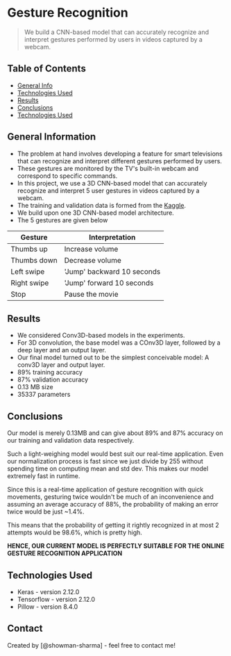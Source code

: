 # Gesture Recognition
> We build a CNN-based model that can accurately recognize and interpret gestures performed by users in videos captured by a webcam. 
 


## Table of Contents
* [General Info](#general-information)
* [Technologies Used](#technologies-used)
* [Results](#results)
* [Conclusions](#conclusions)
* [Technologies Used](#technologies-used)

<!-- You can include any other section that is pertinent to your problem -->

## General Information
- The problem at hand involves developing a feature for smart televisions that can recognize and interpret 
different gestures performed by users.
- These gestures are monitored by the TV's built-in webcam and correspond to specific commands. 
- In this project, we use a 3D CNN-based model that can accurately recognize and interpret 5 user gestures in videos captured by a webcam.
- The training and validation data is formed from the [Kaggle](https://www.kaggle.com/datasets/imsparsh/gesture-recognition).
- We build upon one 3D CNN-based model architecture.
- The 5 gestures are given below

Gesture | Interpretation
--- | ---
Thumbs up | Increase volume
Thumbs down | Decrease volume
Left swipe | 'Jump' backward 10 seconds
Right swipe | 'Jump' forward 10 seconds
Stop | Pause the movie
<!-- You don't have to answer all the questions - just the ones relevant to your project. -->

## Results
- We considered Conv3D-based models in the experiments.
- For 3D convolution, the base model was a COnv3D layer, followed by a deep layer and an output layer.
- Our final model turned out to be the simplest conceivable model: A conv3D layer and output layer.
- 89% training accuracy
- 87% validation accuracy
- 0.13 MB size
- 35337 parameters

## Conclusions
Our model is merely 0.13MB and can give about 89% and 87% accuracy on our training and validation data respectively. 

Such a light-weighing model would best suit our real-time application. Even our normalization process is fast since we just divide by 255 without spending time on computing mean and std dev. This makes our model extremely fast in runtime.

Since this is a real-time application of gesture recognition with quick movements, gesturing twice wouldn't be much of an inconvenience
and assuming an average accuracy of 88%, the probability of making an error twice would be just ~1.4%. 

This means that the probability of getting it rightly recognized in at most 2 attempts would be 98.6%, which is pretty high. 



**HENCE, OUR CURRENT MODEL IS PERFECTLY SUITABLE FOR THE ONLINE GESTURE RECOGNITION APPLICATION**

<!-- You don't have to answer all the questions - just the ones relevant to your project. -->


## Technologies Used
- Keras - version 2.12.0
- Tensorflow - version 2.12.0
- Pillow - version 8.4.0

<!-- As the libraries versions keep on changing, it is recommended to mention the version of library used in this project -->



## Contact
Created by [@showman-sharma] - feel free to contact me!


<!-- Optional -->
<!-- ## License -->
<!-- This project is open source and available under the [... License](). -->

<!-- You don't have to include all sections - just the one's relevant to your project -->
